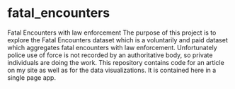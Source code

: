 # fatal_encounters
Fatal Encounters with law enforcement
The purpose of this project is to explore the Fatal Encounters dataset which is a voluntarily and paid dataset which aggregates fatal encounters with law enforcement. Unfortunately police use of force is not recorded by an authoritative body, so private individuals are doing the work. This repository contains code for an article on my site as well as for the data visualizations. It is contained here in a single page app.
